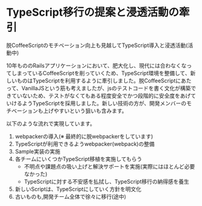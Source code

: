 # TypeScript移行の提案と浸透活動の牽引

脱CoffeeScriptのモチベーション向上も見越してTypeScript導入と浸透活動(活動中)

10年もののRailsアプリケーションにおいて、肥大化し、現代には合わなくなってしまっているCoffeeScriptを削っていくため、TypeScript環境を整備して、新しいものはTypeScriptを利用するように牽引しました。脱CoffeeScriptにあたって、VanillaJSという筋も考えましたが、jsのテストコードを書く文化が構築できていないため、テストがなくてもある程度安全でかつ段階的に安全度をあげていけるようTypeScriptを採用しました。新しい技術の方が、開発メンバーのモチベーションも上げやすいという狙いも含みます。

以下のような流れで実現しています。

1. webpackerの導入(※ 最終的に脱webpackerをしています)
1. TypeScriptが利用できるようwebpacker(webpack)の整備
1. Sample実装の実施
1. 各チームにいくつかTypeScript移植を実施してもらう
    - 不明点や課題点の吸い上げと解決サポートを実施(実際にはほとんど必要なかった)
    - TypeScriptに対する不安感を払拭し、TypeScript移行の納得感を養生
1. 新しいScriptは、TypeScriptにしていく方針を明文化
1. 古いものも,開発チーム全体で徐々に移行(途中)
